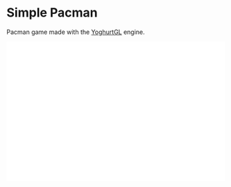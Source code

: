 # Simple Pacman

Pacman game made with the [YoghurtGL](https://github.com/BorisVassilev1/yoghurtgl) engine. 

<img src="./embed.svg"/>